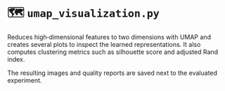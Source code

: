 # 🗺️ `umap_visualization.py`

Reduces high‑dimensional features to two dimensions with UMAP and creates several plots to inspect the learned representations. It also computes clustering metrics such as silhouette score and adjusted Rand index.

The resulting images and quality reports are saved next to the evaluated experiment.